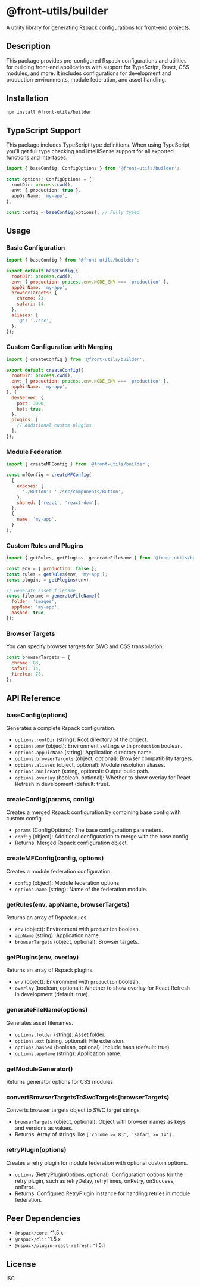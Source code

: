# @front-utils/builder

A utility library for generating Rspack configurations for front-end projects.

## Description

This package provides pre-configured Rspack configurations and utilities for building front-end applications with support for TypeScript, React, CSS modules, and more. It includes configurations for development and production environments, module federation, and asset handling.

## Installation

```bash
npm install @front-utils/builder
```

## TypeScript Support

This package includes TypeScript type definitions. When using TypeScript, you'll get full type checking and IntelliSense support for all exported functions and interfaces.

```typescript
import { baseConfig, ConfigOptions } from '@front-utils/builder';

const options: ConfigOptions = {
  rootDir: process.cwd(),
  env: { production: true },
  appDirName: 'my-app',
};

const config = baseConfig(options); // Fully typed
```

## Usage

### Basic Configuration

```javascript
import { baseConfig } from '@front-utils/builder';

export default baseConfig({
  rootDir: process.cwd(),
  env: { production: process.env.NODE_ENV === 'production' },
  appDirName: 'my-app',
  browserTargets: {
    chrome: 83,
    safari: 14,
  },
  aliases: {
    '@': './src',
  },
});
```

### Custom Configuration with Merging

```javascript
import { createConfig } from '@front-utils/builder';

export default createConfig({
  rootDir: process.cwd(),
  env: { production: process.env.NODE_ENV === 'production' },
  appDirName: 'my-app',
}, {
  devServer: {
    port: 3000,
    hot: true,
  },
  plugins: [
    // Additional custom plugins
  ],
});
```

### Module Federation

```javascript
import { createMFConfig } from '@front-utils/builder';

const mfConfig = createMFConfig(
  {
    exposes: {
      './Button': './src/components/Button',
    },
    shared: ['react', 'react-dom'],
  },
  {
    name: 'my-app',
  }
);
```

### Custom Rules and Plugins

```javascript
import { getRules, getPlugins, generateFileName } from '@front-utils/builder';

const env = { production: false };
const rules = getRules(env, 'my-app');
const plugins = getPlugins(env);

// Generate asset filename
const filename = generateFileName({
  folder: 'images',
  appName: 'my-app',
  hashed: true,
});
```

### Browser Targets

You can specify browser targets for SWC and CSS transpilation:

```javascript
const browserTargets = {
  chrome: 83,
  safari: 14,
  firefox: 78,
};
```

## API Reference

### baseConfig(options)

Generates a complete Rspack configuration.

- `options.rootDir` (string): Root directory of the project.
- `options.env` (object): Environment settings with `production` boolean.
- `options.appDirName` (string): Application directory name.
- `options.browserTargets` (object, optional): Browser compatibility targets.
- `options.aliases` (object, optional): Module resolution aliases.
- `options.buildPath` (string, optional): Output build path.
- `options.overlay` (boolean, optional): Whether to show overlay for React Refresh in development (default: true).

### createConfig(params, config)

Creates a merged Rspack configuration by combining base config with custom config.

- `params` (ConfigOptions): The base configuration parameters.
- `config` (object): Additional configuration to merge with the base config.
- Returns: Merged Rspack configuration object.

### createMFConfig(config, options)

Creates a module federation configuration.

- `config` (object): Module federation options.
- `options.name` (string): Name of the federation module.

### getRules(env, appName, browserTargets)

Returns an array of Rspack rules.

- `env` (object): Environment with `production` boolean.
- `appName` (string): Application name.
- `browserTargets` (object, optional): Browser targets.

### getPlugins(env, overlay)

Returns an array of Rspack plugins.

- `env` (object): Environment with `production` boolean.
- `overlay` (boolean, optional): Whether to show overlay for React Refresh in development (default: true).

### generateFileName(options)

Generates asset filenames.

- `options.folder` (string): Asset folder.
- `options.ext` (string, optional): File extension.
- `options.hashed` (boolean, optional): Include hash (default: true).
- `options.appName` (string): Application name.

### getModuleGenerator()

Returns generator options for CSS modules.

### convertBrowserTargetsToSwcTargets(browserTargets)

Converts browser targets object to SWC target strings.

- `browserTargets` (object, optional): Object with browser names as keys and versions as values.
- Returns: Array of strings like `['chrome >= 83', 'safari >= 14']`.

### retryPlugin(options)

Creates a retry plugin for module federation with optional custom options.

- `options` (RetryPluginOptions, optional): Configuration options for the retry plugin, such as retryDelay, retryTimes, onRetry, onSuccess, onError.
- Returns: Configured RetryPlugin instance for handling retries in module federation.

## Peer Dependencies

- `@rspack/core`: ^1.5.x
- `@rspack/cli`: ^1.5.x
- `@rspack/plugin-react-refresh`: ^1.5.1

## License

ISC
